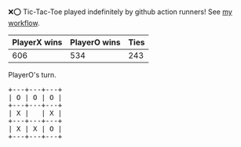 :x::o: Tic-Tac-Toe played indefinitely by github action runners! See [my workflow](.github/workflows/play.yaml).

|PlayerX wins|PlayerO wins|Ties|
|-|-|-|
|606|534|243|

PlayerO's turn.

<pre>
+---+---+---+
| O | O | O |
+---+---+---+
| X |   | X |
+---+---+---+
| X | X | O |
+---+---+---+
</pre>